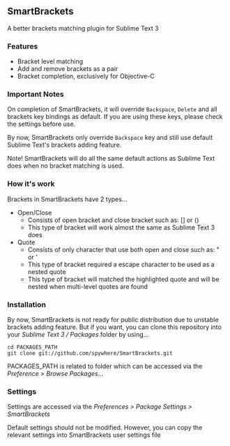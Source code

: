 ## SmartBrackets

A better brackets matching plugin for Sublime Text 3

### Features
 * Bracket level matching
 * Add and remove brackets as a pair
 * Bracket completion, exclusively for Objective-C

### Important Notes
On completion of SmartBrackets, it will override `Backspace`, `Delete` and all brackets key bindings as default. If you are using these keys, please check the settings before use.

By now, SmartBrackets only override `Backspace` key and still use default Sublime Text's brackets adding feature.

Note! SmartBrackets will do all the same default actions as Sublime Text does when no bracket matching is used.

### How it's work
Brackets in SmartBrackets have 2 types...

 * Open/Close
    * Consists of open bracket and close bracket such as: [] or ()
    * This type of bracket will work almost the same as Sublime Text 3 does
 * Quote
 	* Consists of only character that use both open and close such as: " or '
 	* This type of bracket required a escape character to be used as a nested quote
 	* This type of bracket will matched the highlighted quote and will be nested when multi-level quotes are found

### Installation
By now, SmartBrackets is not ready for public distribution due to unstable brackets adding feature. But if you want, you can clone this repository into your *Sublime Text 3 / Packages* folder by using...

	cd PACKAGES_PATH
	git clone git://github.com/spywhere/SmartBrackets.git

PACKAGES_PATH is related to folder which can be accessed via the *Preference > Browse Packages...*

### Settings
Settings are accessed via the *Preferences > Package Settings > SmartBrackets*

Default settings should not be modified. However, you can copy the relevant settings into SmartBrackets user settings file